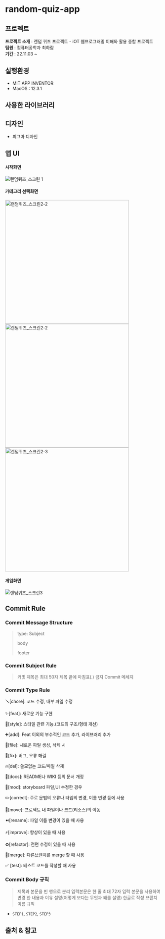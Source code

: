 # random-quiz-app

## 프로젝트 
<b>프로젝트 소개</b> : 랜덤 퀴즈 프로젝트 - iOT 웹프로그래밍 이해와 활용 종합 프로젝트<br>
<b>팀원</b> : 컴퓨터공학과 최하람<br>
<b>기간</b> : 22.11.03 ~ 

## 실행환경
- MIT APP INVENTOR
- MacOS : 12.3.1

## 사용한 라이브러리

## 디자인
- 피그마 디자인

## 앱 UI
#### 시작화면
![랜덤퀴즈_스크린 1](https://user-images.githubusercontent.com/62204475/202910478-b3ddfcb0-1bfd-4cc7-8fe7-f9cd514a71d5.png)<br>

#### 카테고리 선택화면
<img width="400" alt="랜덤퀴즈_스크린2-2" src="https://user-images.githubusercontent.com/62204475/202910490-232bd1e4-3ac9-471c-9d78-451d0f535bcb.png"><br>
<img width="400" alt="랜덤퀴즈_스크린2-2" src="https://user-images.githubusercontent.com/62204475/202910504-20374c51-46d6-403b-9b6b-0cab37ea5aeb.png"><br>
<img width="400" alt="랜덤퀴즈_스크린2-3" src="https://user-images.githubusercontent.com/62204475/202910506-32262b75-bd35-4a89-b014-4061c39503f8.png"><br>

#### 게임화면
![랜덤퀴즈_스크린3](https://user-images.githubusercontent.com/62204475/202910507-a1a8cbcf-e788-4325-a493-9758f20d95b5.png)<br>


## Commit Rule

### Commit Message Structure

> type: Subject
> 
> 
> body
> 
> footer
> 

### Commit Subject  Rule

> 커밋 제목은 최대 50자 
제목 끝에 마침표(.) 금지
Commit 메세지
> 

### Commit Type Rule

🪛[chore]: 코드 수정, 내부 파일 수정

✨[feat]: 새로운 기능 구현

🎨[style]: 스타일 관련 기능.(코드의 구조/형태 개선)

➕[add]: Feat 이외의 부수적인 코드 추가, 라이브러리 추가

🔧[file]: 새로운 파일 생성, 삭제 시

🐛[fix]: 버그, 오류 해결

🔥[del]: 쓸모없는 코드/파일 삭제

📝[docs]: README나 WIKI 등의 문서 개정

💄[mod]: storyboard 파일,UI 수정한 경우

✏️[correct]: 주로 문법의 오류나 타입의 변경, 이름 변경 등에 사용

🚚[move]: 프로젝트 내 파일이나 코드(리소스)의 이동

⏪️[rename]: 파일 이름 변경이 있을 때 사용

⚡️[improve]: 향상이 있을 때 사용

♻️[refactor]: 전면 수정이 있을 때 사용

🔀[merge]: 다른브렌치를 merge 할 때 사용

✅ [test]: 테스트 코드를 작성할 때 사용


### **Commit Body 규칙**

> 제목과 본문을 빈 행으로 분리
입력본문은 한 줄 최대 72자 입력
본문을 사용하여 변경 한 내용과 이유 설명(어떻게 보다는 무엇과 왜를 설명)
한글로 작성
브랜치 이름 규칙
> 
- `STEP1`, `STEP2`, `STEP3`

## 출처 & 참고

